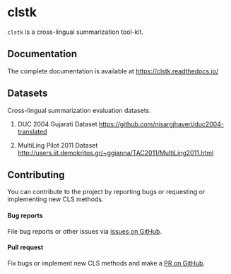 # clstk

`clstk` is a cross-lingual summarization tool-kit.

## Documentation
The complete documentation is available at https://clstk.readthedocs.io/

## Datasets
Cross-lingual summarization evaluation datasets.

1. DUC 2004 Gujarati Dataset
https://github.com/nisargjhaveri/duc2004-translated

2. MultiLing Pilot 2011 Dataset
http://users.iit.demokritos.gr/~ggianna/TAC2011/MultiLing2011.html

## Contributing
You can contribute to the project by reporting bugs or requesting or implementing new CLS methods.

#### Bug reports
File bug reports or other issues via [issues on GitHub](https://github.com/nisargjhaveri/clstk/issues).

#### Pull request
Fix bugs or implement new CLS methods and make a [PR on GitHub](https://github.com/nisargjhaveri/clstk/pulls).
